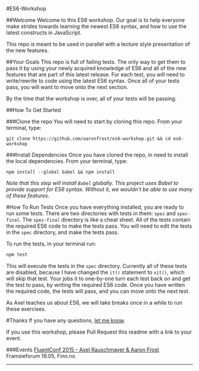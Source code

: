 #ES6-Workshop

##Welcome
Welcome to this ES6 workshop. Our goal is to help everyone make strides towards learning the newest ES6 syntax, and
how to use the latest constructs in JavaScript.

This repo is meant to be used in parallel with a lecture style presentation of the new features.

##Your Goals
This repo is full of failing tests. The only way to get them to pass it by using your newly acquired knowledge of ES6
and all of the new features that are part of this latest release. For each test, you will need to write/rewrite to code
using the latest ES6 syntax. Once all of your tests pass, you will want to move onto the next section.

By the time that the workshop is over, all of your tests will be passing.

##How To Get Started

###Clone the repo
You will need to start by cloning this repo. From your terminal, type:
```
git clone https://github.com/aaronfrost/es6-workshop.git && cd es6-workshop
```

###Install Dependencies
Once you have cloned the repo, in need to install the local dependencies. From your terminal, type:
```
npm install --global babel && npm install
```

*Note that this step will install `Babel` globally. This project uses Babel to provide support for ES6 syntax. Without
it, we wouldn't be able to use many of these features.*

#How To Run Tests
Once you have everything installed, you are ready to run some tests. There are two directories with tests in them: `spec` and `spec-final`.
The `spec-final` directory is like a cheat sheet. All of the tests contain the required ES6 code to make the tests pass. You will need to
edit the tests in the `spec` directory, and make the tests pass.

To run the tests, in your terminal run:

```javascript
npm test
```

This will execute the tests in the `spec` directory. Currently all of these tests are disabled, because I have changed the `it()` statement
to `xit()`, which will skip that test. Your jobs it to one-by-one turn each test back on and get the test to pass, by
writing the required ES6 code. Once you have written the required code, the tests will pass, and you can move onto the next test.

As Axel teaches us about ES6, we will take breaks once in a while to run these exercises.

#Thanks
If you have any questions, [let me know](https://www.twitter.com/js_dev).

If you use this workshop, please Pull Request this readme with a link to your event.

###Events
[FluentConf 2015 - Axel Rauschmayer & Aaron Frost](http://fluentconf.com/javascript-html-2015/public/schedule/detail/38811)
Framsieforum 19.05, Finn.no







------
